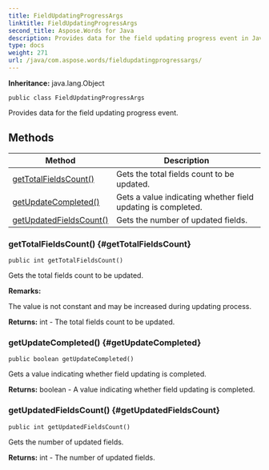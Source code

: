 ```yaml
---
title: FieldUpdatingProgressArgs
linktitle: FieldUpdatingProgressArgs
second_title: Aspose.Words for Java
description: Provides data for the field updating progress event in Java.
type: docs
weight: 271
url: /java/com.aspose.words/fieldupdatingprogressargs/
---
```


**Inheritance:**
java.lang.Object
```
public class FieldUpdatingProgressArgs
```

Provides data for the field updating progress event.
## Methods

| Method | Description |
| --- | --- |
| [getTotalFieldsCount()](#getTotalFieldsCount) | Gets the total fields count to be updated. |
| [getUpdateCompleted()](#getUpdateCompleted) | Gets a value indicating whether field updating is completed. |
| [getUpdatedFieldsCount()](#getUpdatedFieldsCount) | Gets the number of updated fields. |
### getTotalFieldsCount() {#getTotalFieldsCount}
```
public int getTotalFieldsCount()
```


Gets the total fields count to be updated.

 **Remarks:** 

The value is not constant and may be increased during updating process.

**Returns:**
int - The total fields count to be updated.
### getUpdateCompleted() {#getUpdateCompleted}
```
public boolean getUpdateCompleted()
```


Gets a value indicating whether field updating is completed.

**Returns:**
boolean - A value indicating whether field updating is completed.
### getUpdatedFieldsCount() {#getUpdatedFieldsCount}
```
public int getUpdatedFieldsCount()
```


Gets the number of updated fields.

**Returns:**
int - The number of updated fields.
